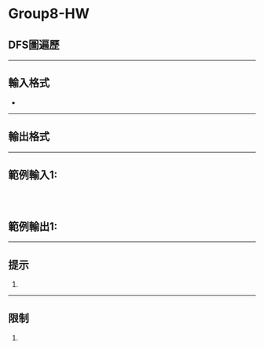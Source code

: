 # Group8-HW


## DFS圖遍歷


---

## 輸入格式
- 

---

## 輸出格式


---

## 範例輸入1:

```



```
## 範例輸出1:



--- 

## 提示 
1. 

---

## 限制
1. 
